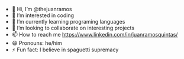 - 👋 Hi, I’m @thejuanramos
- 👀 I’m interested in coding
- 🌱 I’m currently learning programing languages
- 💞️ I’m looking to collaborate on interesting projects
- 📫 How to reach me https://www.linkedin.com/in/juanramosquintas/
- 😄 Pronouns: he/him
- ⚡ Fun fact: I believe in spaguetti supremacy
<!---
thejuanramos/thejuanramos is a ✨ special ✨ repository because its `README.md` (this file) appears on your GitHub profile.
You can click the Preview link to take a look at your changes.
--->
